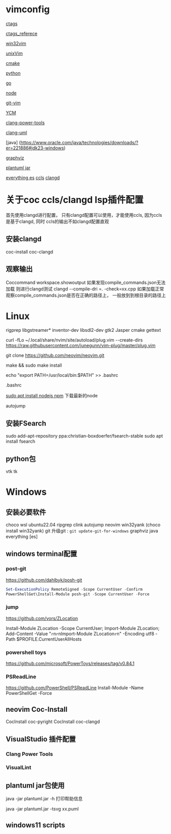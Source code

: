 ﻿




# vimconfig
[ctags](https://github.com/universal-ctags/ctags)

[ctags_referece](https://docs.ctags.io/en/latest/man/ctags.1.html)

[win32vim](https://www.vim.org/download.php)

[unixVim](https://www.vim.org/git.php)

[cmake](https://cmake.org/download/)

[python]()

[go](https://go.dev/dl/)

[node](https://nodejs.org/en/download/)

[git-vim](https://github.com/vim/vim.git)

[YCM](https://github.com/ycm-core/YouCompleteMe)

[clang-power-tools](https://www.clangpowertools.com/)

[clang-uml](https://github.com/bkryza/clang-uml)

[java] (https://www.oracle.com/java/technologies/downloads/?er=221886#jdk23-windows)

[graphviz](https://graphviz.org/download/)

[plantuml jar](https://sourceforge.net/projects/plantuml.mirror/files/v1.2024.6/plantuml-1.2024.6.jar/download)

[everything es](https://www.voidtools.com/zh-cn/downloads/)
[ccls]()
[clangd]()


# 关于coc ccls/clangd lsp插件配置

首先使用clangd进行配置， 只有clangd配置可以使用，才能使用ccls, 因为ccls是基于clangd, 同时 ccls的输出不如clangd配置直观 

## 安装clangd
coc-install coc-clangd

## 观察输出
Coccommand workspace.showoutput
如果发现compile_commands.json无法加载
则进行clangd测试
clangd --compile-dri =. -check=xx.cpp
如果加载正常
观察compile_commands.json是否在正确的路径上， 一般放到到根目录的路径上


# Linux

rigprep
libgstreamer*
inventor-dev
libsdl2-dev
gtk2
Jasper
cmake
gettext

curl -fLo ~/.local/share/nvim/site/autoload/plug.vim --create-dirs   https://raw.githubusercontent.com/junegunn/vim-plug/master/plug.vim

git clone https://github.com/neovim/neovim.git

make && sudo make install 

echo "export PATH=/usr/local/bin:$PATH" >> .bashrc

.bashrc

[sudo apt install nodejs npm](https://nodejs.org/en/download) 下载最新的node 

autojump

##  安装FSearch

sudo add-apt-repository ppa:christian-boxdoerfer/fsearch-stable
sudo apt install fsearch

## python包

vtk
tk


# Windows

## 安装必要软件

choco
wsl 
ubuntu22.04
ripgrep
clink
autojump
neovim
win32yank (choco install win32yank)
git 升级git : `git update-git-for-windows`
graphviz 
java
everything [es]




## windows terminal配置

### post-git
https://github.com/dahlbyk/posh-git

```powershell
Set-ExecutionPolicy RemoteSigned -Scope CurrentUser -Confirm
PowerShellGet\Install-Module posh-git -Scope CurrentUser -Force
```

### jump

https://github.com/vors/ZLocation

Install-Module ZLocation -Scope CurrentUser; Import-Module ZLocation; Add-Content -Value "`r`n`r`nImport-Module ZLocation`r`n" -Encoding utf8 -Path $PROFILE.CurrentUserAllHosts

### powershell toys
https://github.com/microsoft/PowerToys/releases/tag/v0.84.1

### PSReadLine
https://github.com/PowerShell/PSReadLine
Install-Module -Name PowerShellGet -Force
## neovim Coc-Install

CocInstall coc-pyright
CocInstall coc-clangd



## VisualStudio 插件配置

### Clang Power Tools
### VisualLint

## plantuml jar包使用

java -jar plantuml.jar -h 
打印帮助信息

java -jar plantuml.jar -tsvg xx.puml


## windows11 scripts
```












```




